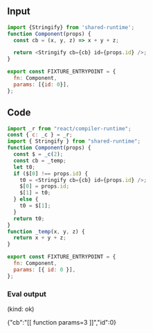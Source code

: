 
## Input

```javascript
import {Stringify} from 'shared-runtime';
function Component(props) {
  const cb = (x, y, z) => x + y + z;

  return <Stringify cb={cb} id={props.id} />;
}

export const FIXTURE_ENTRYPOINT = {
  fn: Component,
  params: [{id: 0}],
};

```

## Code

```javascript
import _r from "react/compiler-runtime";
const { c: _c } = _r;
import { Stringify } from "shared-runtime";
function Component(props) {
  const $ = _c(2);
  const cb = _temp;
  let t0;
  if ($[0] !== props.id) {
    t0 = <Stringify cb={cb} id={props.id} />;
    $[0] = props.id;
    $[1] = t0;
  } else {
    t0 = $[1];
  }
  return t0;
}
function _temp(x, y, z) {
  return x + y + z;
}

export const FIXTURE_ENTRYPOINT = {
  fn: Component,
  params: [{ id: 0 }],
};

```
      
### Eval output
(kind: ok) <div>{"cb":"[[ function params=3 ]]","id":0}</div>
